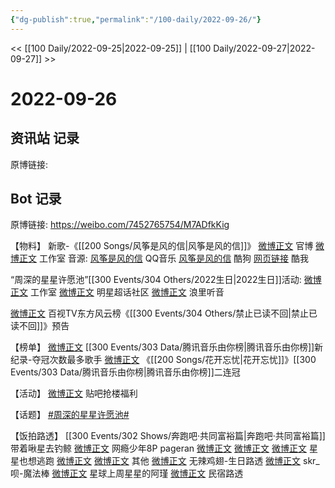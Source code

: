 ```yaml
---
{"dg-publish":true,"permalink":"/100-daily/2022-09-26/"}
---
```


<< [[100 Daily/2022-09-25\|2022-09-25]] | [[100 Daily/2022-09-27\|2022-09-27]] >>
# 2022-09-26

## 资讯站 记录

原博链接:

## Bot 记录

原博链接: https://weibo.com/7452765754/M7ADfkKig

【物料】
新歌-《[[200 Songs/风筝是风的信\|风筝是风的信]]》
[微博正文](https://m.weibo.cn/1883007604/4817905889315999) 官博
[微博正文](https://m.weibo.cn/7478855230/4817889506361829) 工作室
音源:
[风筝是风的信](https://weibo.cn/sinaurl?u=https%3A%2F%2Fi.y.qq.com%2Fv8%2Fplaysong.html%3Fsongid%3D376520331%26source%3Dyqq%26ADTAG%3Dhz_wb_sf%26channelId%3D10081987) QQ音乐
[风筝是风的信](https://weibo.cn/sinaurl?u=https%3A%2F%2Ft3.kugou.com%2Fsong.html%3Fid%3D2LooFfdzDV3) 酷狗
[网页链接](https://weibo.cn/sinaurl?u=http%3A%2F%2Fm.kuwo.cn%2Fnewh5app%2Fplay_detail%2F240715889) 酷我

“周深的星星许愿池”[[300 Events/304 Others/2022生日\|2022生日]]活动:
[微博正文](https://m.weibo.cn/7478855230/4817921953759755) 工作室
[微博正文](https://m.weibo.cn/6927629563/4817954275071805) 明星超话社区
[微博正文](https://m.weibo.cn/1645770900/4817969693590158) 浪里听音

[微博正文](https://m.weibo.cn/7516842376/4817899854236726) 百视TV东方风云榜《[[300 Events/304 Others/禁止已读不回\|禁止已读不回]]》预告

【榜单】
[微博正文](https://m.weibo.cn/6733257358/4817989813933630) [[300 Events/303 Data/腾讯音乐由你榜\|腾讯音乐由你榜]]新纪录-夺冠次数最多歌手
[微博正文](https://m.weibo.cn/6733257358/4817975577936287) 《[[200 Songs/花开忘忧\|花开忘忧]]》[[300 Events/303 Data/腾讯音乐由你榜\|腾讯音乐由你榜]]二连冠

【活动】
[微博正文](https://m.weibo.cn/6984106506/4817918765828044) 贴吧抢楼福利

【话题】
[#周深的星星许愿池#](https://s.weibo.com/weibo?q=%23%E5%91%A8%E6%B7%B1%E7%9A%84%E6%98%9F%E6%98%9F%E8%AE%B8%E6%84%BF%E6%B1%A0%23)

【饭拍路透】
[[300 Events/302 Shows/奔跑吧·共同富裕篇\|奔跑吧·共同富裕篇]]
带着啾星去钓鲸
[微博正文](https://m.weibo.cn/3246571812/4818054645809771) 网瘾少年8P
pageran
[微博正文](https://m.weibo.cn/7633014126/4817881545839561)
[微博正文](https://m.weibo.cn/7633014126/4817958297142618)
[微博正文](https://m.weibo.cn/7633014126/4818046851743892)
星星也想逃跑
[微博正文](https://m.weibo.cn/5219918112/4818020284764083)
[微博正文](https://m.weibo.cn/5219918112/4818026991453237)
其他
[微博正文](https://m.weibo.cn/7495641082/4818042758370046) 无辣鸡翅-生日路透
[微博正文](https://m.weibo.cn/6433509682/4818062223609814) skr_呗-魔法棒
[微博正文](https://m.weibo.cn/5861908076/4817871467185920) 星球上周星星的阿瑾
[微博正文](https://m.weibo.cn/5122158435/4817893671829523) 民宿路透
